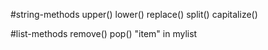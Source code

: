 #string-methods 
upper()
lower()
replace()
split()
capitalize()

#list-methods
remove()
pop()
"item"  in mylist






